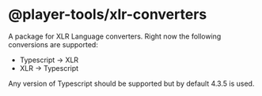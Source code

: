 # @player-tools/xlr-converters

A package for XLR Language converters. Right now the following conversions are supported:
- Typescript -> XLR
- XLR -> Typescript

Any version of Typescript should be supported but by default 4.3.5 is used.